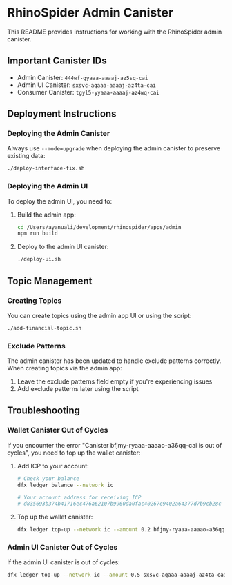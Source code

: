 # RhinoSpider Admin Canister

This README provides instructions for working with the RhinoSpider admin canister.

## Important Canister IDs

- Admin Canister: `444wf-gyaaa-aaaaj-az5sq-cai`
- Admin UI Canister: `sxsvc-aqaaa-aaaaj-az4ta-cai`
- Consumer Canister: `tgyl5-yyaaa-aaaaj-az4wq-cai`

## Deployment Instructions

### Deploying the Admin Canister

Always use `--mode=upgrade` when deploying the admin canister to preserve existing data:

```bash
./deploy-interface-fix.sh
```

### Deploying the Admin UI

To deploy the admin UI, you need to:

1. Build the admin app:
   ```bash
   cd /Users/ayanuali/development/rhinospider/apps/admin
   npm run build
   ```

2. Deploy to the admin UI canister:
   ```bash
   ./deploy-ui.sh
   ```

## Topic Management

### Creating Topics

You can create topics using the admin app UI or using the script:

```bash
./add-financial-topic.sh
```

### Exclude Patterns

The admin canister has been updated to handle exclude patterns correctly. When creating topics via the admin app:

1. Leave the exclude patterns field empty if you're experiencing issues
2. Add exclude patterns later using the script

## Troubleshooting

### Wallet Canister Out of Cycles

If you encounter the error "Canister bfjmy-ryaaa-aaaao-a36qq-cai is out of cycles", you need to top up the wallet canister:

1. Add ICP to your account:
   ```bash
   # Check your balance
   dfx ledger balance --network ic
   
   # Your account address for receiving ICP
   # d835693b374b41716ec476a62107b9960da0fac40267c9402a64377d7b9cb28c
   ```

2. Top up the wallet canister:
   ```bash
   dfx ledger top-up --network ic --amount 0.2 bfjmy-ryaaa-aaaao-a36qq-cai
   ```

### Admin UI Canister Out of Cycles

If the admin UI canister is out of cycles:

```bash
dfx ledger top-up --network ic --amount 0.5 sxsvc-aqaaa-aaaaj-az4ta-cai
```
